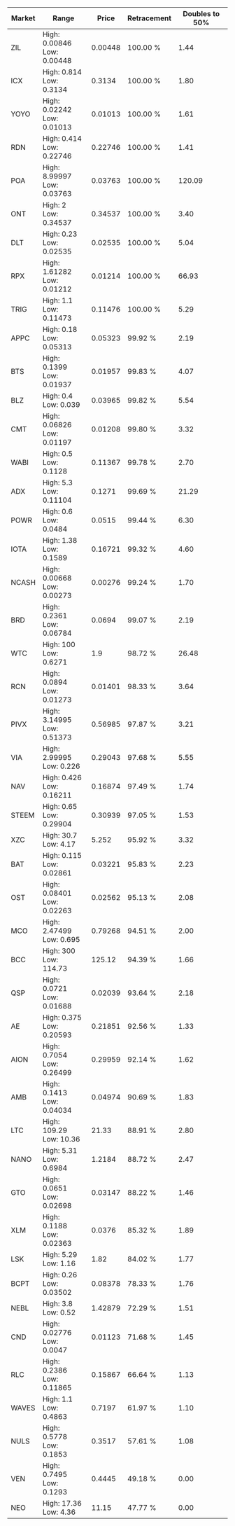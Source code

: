 | Market | Range | Price| Retracement | Doubles to 50% |
| --- | --- | --- | --- | --- |
| ZIL | High: 0.00846<br />Low: 0.00448 | 0.00448 | 100.00 % | 1.44 |
| ICX | High: 0.814<br />Low: 0.3134 | 0.3134 | 100.00 % | 1.80 |
| YOYO | High: 0.02242<br />Low: 0.01013 | 0.01013 | 100.00 % | 1.61 |
| RDN | High: 0.414<br />Low: 0.22746 | 0.22746 | 100.00 % | 1.41 |
| POA | High: 8.99997<br />Low: 0.03763 | 0.03763 | 100.00 % | 120.09 |
| ONT | High: 2<br />Low: 0.34537 | 0.34537 | 100.00 % | 3.40 |
| DLT | High: 0.23<br />Low: 0.02535 | 0.02535 | 100.00 % | 5.04 |
| RPX | High: 1.61282<br />Low: 0.01212 | 0.01214 | 100.00 % | 66.93 |
| TRIG | High: 1.1<br />Low: 0.11473 | 0.11476 | 100.00 % | 5.29 |
| APPC | High: 0.18<br />Low: 0.05313 | 0.05323 | 99.92 % | 2.19 |
| BTS | High: 0.1399<br />Low: 0.01937 | 0.01957 | 99.83 % | 4.07 |
| BLZ | High: 0.4<br />Low: 0.039 | 0.03965 | 99.82 % | 5.54 |
| CMT | High: 0.06826<br />Low: 0.01197 | 0.01208 | 99.80 % | 3.32 |
| WABI | High: 0.5<br />Low: 0.1128 | 0.11367 | 99.78 % | 2.70 |
| ADX | High: 5.3<br />Low: 0.11104 | 0.1271 | 99.69 % | 21.29 |
| POWR | High: 0.6<br />Low: 0.0484 | 0.0515 | 99.44 % | 6.30 |
| IOTA | High: 1.38<br />Low: 0.1589 | 0.16721 | 99.32 % | 4.60 |
| NCASH | High: 0.00668<br />Low: 0.00273 | 0.00276 | 99.24 % | 1.70 |
| BRD | High: 0.2361<br />Low: 0.06784 | 0.0694 | 99.07 % | 2.19 |
| WTC | High: 100<br />Low: 0.6271 | 1.9 | 98.72 % | 26.48 |
| RCN | High: 0.0894<br />Low: 0.01273 | 0.01401 | 98.33 % | 3.64 |
| PIVX | High: 3.14995<br />Low: 0.51373 | 0.56985 | 97.87 % | 3.21 |
| VIA | High: 2.99995<br />Low: 0.226 | 0.29043 | 97.68 % | 5.55 |
| NAV | High: 0.426<br />Low: 0.16211 | 0.16874 | 97.49 % | 1.74 |
| STEEM | High: 0.65<br />Low: 0.29904 | 0.30939 | 97.05 % | 1.53 |
| XZC | High: 30.7<br />Low: 4.17 | 5.252 | 95.92 % | 3.32 |
| BAT | High: 0.115<br />Low: 0.02861 | 0.03221 | 95.83 % | 2.23 |
| OST | High: 0.08401<br />Low: 0.02263 | 0.02562 | 95.13 % | 2.08 |
| MCO | High: 2.47499<br />Low: 0.695 | 0.79268 | 94.51 % | 2.00 |
| BCC | High: 300<br />Low: 114.73 | 125.12 | 94.39 % | 1.66 |
| QSP | High: 0.0721<br />Low: 0.01688 | 0.02039 | 93.64 % | 2.18 |
| AE | High: 0.375<br />Low: 0.20593 | 0.21851 | 92.56 % | 1.33 |
| AION | High: 0.7054<br />Low: 0.26499 | 0.29959 | 92.14 % | 1.62 |
| AMB | High: 0.1413<br />Low: 0.04034 | 0.04974 | 90.69 % | 1.83 |
| LTC | High: 109.29<br />Low: 10.36 | 21.33 | 88.91 % | 2.80 |
| NANO | High: 5.31<br />Low: 0.6984 | 1.2184 | 88.72 % | 2.47 |
| GTO | High: 0.0651<br />Low: 0.02698 | 0.03147 | 88.22 % | 1.46 |
| XLM | High: 0.1188<br />Low: 0.02363 | 0.0376 | 85.32 % | 1.89 |
| LSK | High: 5.29<br />Low: 1.16 | 1.82 | 84.02 % | 1.77 |
| BCPT | High: 0.26<br />Low: 0.03502 | 0.08378 | 78.33 % | 1.76 |
| NEBL | High: 3.8<br />Low: 0.52 | 1.42879 | 72.29 % | 1.51 |
| CND | High: 0.02776<br />Low: 0.0047 | 0.01123 | 71.68 % | 1.45 |
| RLC | High: 0.2386<br />Low: 0.11865 | 0.15867 | 66.64 % | 1.13 |
| WAVES | High: 1.1<br />Low: 0.4863 | 0.7197 | 61.97 % | 1.10 |
| NULS | High: 0.5778<br />Low: 0.1853 | 0.3517 | 57.61 % | 1.08 |
| VEN | High: 0.7495<br />Low: 0.1293 | 0.4445 | 49.18 % | 0.00 |
| NEO | High: 17.36<br />Low: 4.36 | 11.15 | 47.77 % | 0.00 |
